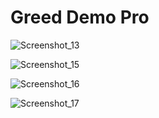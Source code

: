# Greed Demo Pro

![Screenshot_13](https://user-images.githubusercontent.com/9028177/235601933-71dc3a8d-af3f-4be9-979e-d5a7131f8e7e.png)

![Screenshot_15](https://user-images.githubusercontent.com/9028177/235601961-97ed69fd-f3b6-4a00-882e-90762e5f5fb1.png)

![Screenshot_16](https://user-images.githubusercontent.com/9028177/235601973-100dc1c3-0d08-4cc2-b6ee-d26a9f0dfe9f.png)

![Screenshot_17](https://user-images.githubusercontent.com/9028177/235601993-1ab08c4d-ef86-4dcc-a7f9-916dcb5c07e2.png)



